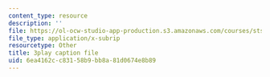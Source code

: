 ```yaml
---
content_type: resource
description: ''
file: https://ol-ocw-studio-app-production.s3.amazonaws.com/courses/sts-050-the-history-of-mit-spring-2011/6ea4162cc83158b9bb8a81d0674e8b89_Fw92I_zpmRU.vtt
file_type: application/x-subrip
resourcetype: Other
title: 3play caption file
uid: 6ea4162c-c831-58b9-bb8a-81d0674e8b89
---
```

